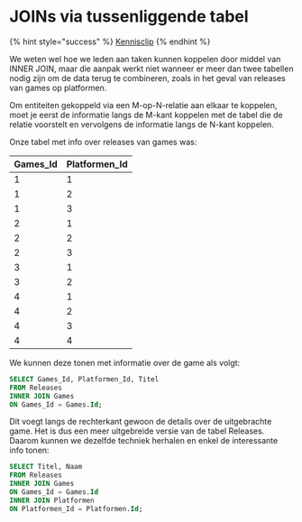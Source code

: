# JOINs via tussenliggende tabel

{% hint style="success" %}
[Kennisclip](https://youtu.be/3bTAcpAzVKk)
{% endhint %}

We weten wel hoe we leden aan taken kunnen koppelen door middel van INNER JOIN, maar die aanpak werkt niet wanneer er meer dan twee tabellen nodig zijn om de data terug te combineren, zoals in het geval van releases van games op platformen.

Om entiteiten gekoppeld via een M-op-N-relatie aan elkaar te koppelen, moet je eerst de informatie langs de M-kant koppelen met de tabel die de relatie voorstelt en vervolgens de informatie langs de N-kant koppelen.

Onze tabel met info over releases van games was:

| Games\_Id | Platformen\_Id |
| --------- | -------------- |
| 1         | 1              |
| 1         | 2              |
| 1         | 3              |
| 2         | 1              |
| 2         | 2              |
| 2         | 3              |
| 3         | 1              |
| 3         | 2              |
| 4         | 1              |
| 4         | 2              |
| 4         | 3              |
| 4         | 4              |

We kunnen deze tonen met informatie over de game als volgt:

```sql
SELECT Games_Id, Platformen_Id, Titel
FROM Releases
INNER JOIN Games
ON Games_Id = Games.Id;
```

Dit voegt langs de rechterkant gewoon de details over de uitgebrachte game. Het is dus een meer uitgebreide versie van de tabel Releases. Daarom kunnen we dezelfde techniek herhalen en enkel de interessante info tonen:

```sql
SELECT Titel, Naam
FROM Releases
INNER JOIN Games
ON Games_Id = Games.Id
INNER JOIN Platformen
ON Platformen_Id = Platformen.Id;
```
